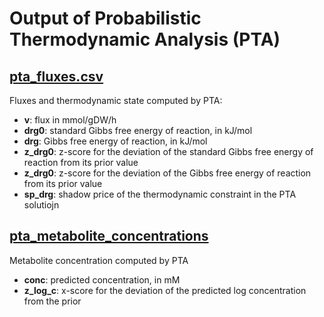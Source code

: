 # Output of Probabilistic Thermodynamic Analysis (PTA)
## [pta_fluxes.csv](./pta_fluxes.csv)
Fluxes and thermodynamic state computed by PTA:
- **v**: flux in mmol/gDW/h
- **drg0**: standard Gibbs free energy of reaction, in kJ/mol
- **drg**: Gibbs free energy of reaction, in kJ/mol
- **z_drg0**: z-score for the deviation of the standard Gibbs free energy of reaction from its prior value
- **z_drg0**: z-score for the deviation of the  Gibbs free energy of reaction from its prior value
- **sp_drg**: shadow price of the thermodynamic constraint in the PTA solutiojn

## [pta_metabolite_concentrations](./pta_metabolites_concentrations.csv)
Metabolite concentration computed by PTA
- **conc**: predicted concentration, in mM
- **z_log_c**: x-score for the deviation of the predicted log concentration from the prior

